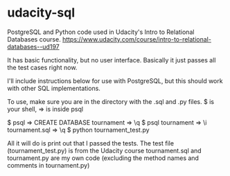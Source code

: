 # udacity-sql
PostgreSQL and Python code used in Udacity's Intro to Relational Databases course. 
https://www.udacity.com/course/intro-to-relational-databases--ud197

It has basic functionality, but no user interface. Basically it just passes all the test cases right now.

I'll include instructions below for use with PostgreSQL, but this should work with other SQL implementations.

To use, make sure you are in the directory with the .sql and .py files. $ is your shell, => is inside psql

  $  psql
  => CREATE DATABASE tournament
  => \q
  $  psql tournament
  => \i tournament.sql
  => \q
  $  python tournament_test.py
  
All it will do is print out that I passed the tests. The test file (tournament_test.py) is from the Udacity course
tournament.sql and tournament.py are my own code (excluding the method names and comments in tournament.py)
